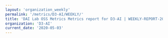 ```yaml
---
layout: 'organization_weekly'
permalink: '/metrics/D3-AI/WEEKLY/'
title: 'DAI Lab OSS Metrics Metrics report for D3-AI | WEEKLY-REPORT-2020-05-03'
organization: 'D3-AI'
current_date: '2020-05-03'
---
```


